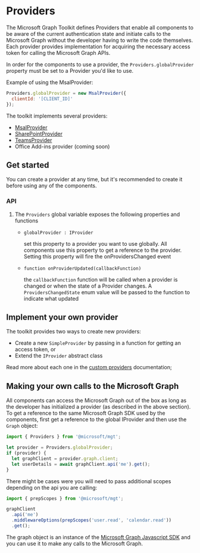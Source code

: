 # Providers

The Microsoft Graph Toolkit defines Providers that enable all components to be aware of the current authentication state and initiate calls to the Microsoft Graph without the developer having to write the code themselves. Each provider provides implementation for acquiring the necessary access token for calling the Microsoft Graph APIs.

In order for the components to use a provider, the `Providers.globalProvider` property must be set to a Provider you'd like to use.

Example of using the MsalProvider:

```js
Providers.globalProvider = new MsalProvider({
  clientId: '[CLIENT_ID]'
});
```

The toolkit implements several providers:

- [MsalProvider](./providers/msal.md)
- [SharePointProvider](./providers/sharepoint.md)
- [TeamsProvider](./providers/teams.md)
- Office Add-ins provider (coming soon)

## Get started

You can create a provider at any time, but it's recommended to create it before using any of the components.

### API

1. The `Providers` global variable exposes the following properties and functions

   - `globalProvider : IProvider`

     set this property to a provider you want to use globally. All components use this property to get a reference to the provider. Setting this property will fire the onProvidersChanged event

   - `function onProviderUpdated(callbackFunction)`

     the `callbackFunction` function will be called when a provider is changed or when the state of a Provider changes. A `ProvidersChangedState` enum value will be passed to the function to indicate what updated

## Implement your own provider

The toolkit provides two ways to create new providers:

- Create a new `SimpleProvider` by passing in a function for getting an access token, or
- Extend the `IProvider` abstract class

Read more about each one in the [custom providers](./providers/custom.md) documentation;

## Making your own calls to the Microsoft Graph

All components can access the Microsoft Graph out of the box as long as the developer has initialized a provider (as described in the above section). To get a reference to the same Microsoft Graph SDK used by the components, first get a reference to the global IProvider and then use the `Graph` object:

```js
import { Providers } from '@microsoft/mgt';

let provider = Providers.globalProvider;
if (provider) {
  let graphClient = provider.graph.client;
  let userDetails = await graphClient.api('me').get();
}
```

There might be cases were you will need to pass additional scopes depending on the api you are calling:

```js
import { prepScopes } from '@microsoft/mgt';

graphClient
  .api('me')
  .middlewareOptions(prepScopes('user.read', 'calendar.read'))
  .get();
```

The graph object is an instance of the [Microsoft Graph Javascript SDK](https://github.com/microsoftgraph/msgraph-sdk-javascript) and you can use it to make any calls to the Microsoft Graph.
